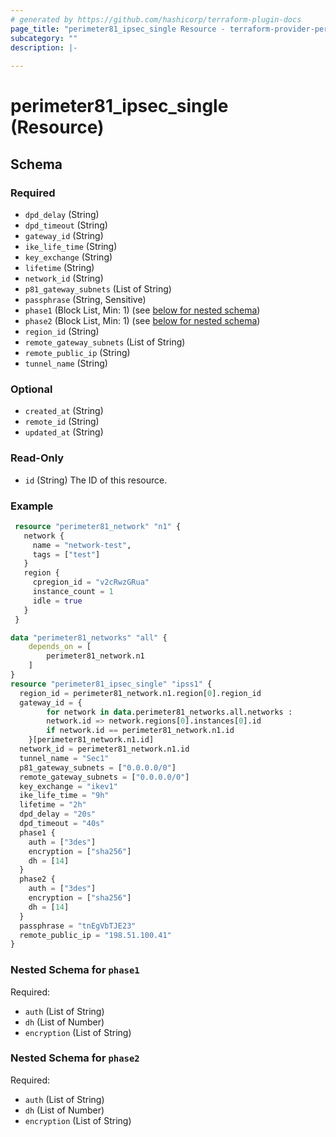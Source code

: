 ```yaml
---
# generated by https://github.com/hashicorp/terraform-plugin-docs
page_title: "perimeter81_ipsec_single Resource - terraform-provider-perimeter81"
subcategory: ""
description: |-
  
---
```


# perimeter81_ipsec_single (Resource)





<!-- schema generated by tfplugindocs -->
## Schema

### Required

- `dpd_delay` (String)
- `dpd_timeout` (String)
- `gateway_id` (String)
- `ike_life_time` (String)
- `key_exchange` (String)
- `lifetime` (String)
- `network_id` (String)
- `p81_gateway_subnets` (List of String)
- `passphrase` (String, Sensitive)
- `phase1` (Block List, Min: 1) (see [below for nested schema](#nestedblock--phase1))
- `phase2` (Block List, Min: 1) (see [below for nested schema](#nestedblock--phase2))
- `region_id` (String)
- `remote_gateway_subnets` (List of String)
- `remote_public_ip` (String)
- `tunnel_name` (String)

### Optional

- `created_at` (String)
- `remote_id` (String)
- `updated_at` (String)

### Read-Only

- `id` (String) The ID of this resource.

### Example

```terraform
 resource "perimeter81_network" "n1" {
   network {
     name = "network-test",
     tags = ["test"]
   }
   region {
     cpregion_id = "v2cRwzGRua"
     instance_count = 1
     idle = true
   }
 }

data "perimeter81_networks" "all" {
    depends_on = [
        perimeter81_network.n1
    ]
}
resource "perimeter81_ipsec_single" "ipss1" {
  region_id = perimeter81_network.n1.region[0].region_id
  gateway_id = {
        for network in data.perimeter81_networks.all.networks :
        network.id => network.regions[0].instances[0].id
        if network.id == perimeter81_network.n1.id
    }[perimeter81_network.n1.id]
  network_id = perimeter81_network.n1.id
  tunnel_name = "Sec1"
  p81_gateway_subnets = ["0.0.0.0/0"]
  remote_gateway_subnets = ["0.0.0.0/0"]
  key_exchange = "ikev1"
  ike_life_time = "9h"
  lifetime = "2h"
  dpd_delay = "20s"
  dpd_timeout = "40s"
  phase1 {
    auth = ["3des"]
    encryption = ["sha256"]
    dh = [14]
  }
  phase2 {
    auth = ["3des"]
    encryption = ["sha256"]
    dh = [14]
  }
  passphrase = "tnEgVbTJE23"
  remote_public_ip = "198.51.100.41"
}
```

<a id="nestedblock--phase1"></a>
### Nested Schema for `phase1`

Required:

- `auth` (List of String)
- `dh` (List of Number)
- `encryption` (List of String)


<a id="nestedblock--phase2"></a>
### Nested Schema for `phase2`

Required:

- `auth` (List of String)
- `dh` (List of Number)
- `encryption` (List of String)

